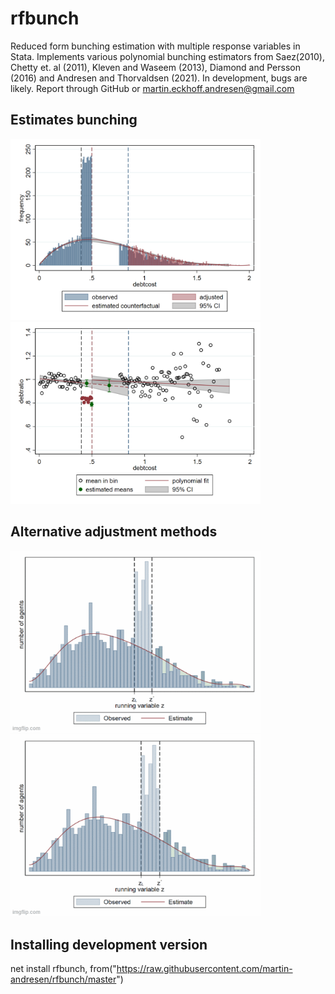 # rfbunch
Reduced form bunching estimation with multiple response variables in Stata. Implements various polynomial bunching estimators from Saez(2010), Chetty et. al (2011), Kleven and Waseem (2013), Diamond and Persson (2016) and Andresen and Thorvaldsen (2021). In development, bugs are likely. Report through GitHub or martin.eckhoff.andresen@gmail.com

## Estimates bunching 
<img src="bunchplot.png" alt="main bunch plot" width="400"/> <img src="debtratio.png" alt="alternative endogenous variable" width="400"/>

## Alternative adjustment methods
<img src="chetty.gif" width="400" /> <img src="oss.gif" width="400" />

## Installing development version
net install rfbunch, from("https://raw.githubusercontent.com/martin-andresen/rfbunch/master")
